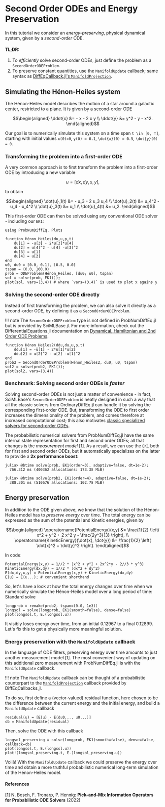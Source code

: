 # Second Order ODEs and Energy Preservation
In this tutorial we consider an _energy-preserving_, physical dynamical system, given by a _second-order_ ODE.


#### TL;DR:
1. To _efficiently_ solve second-order ODEs, just define the problem as a `SecondOrderODEProblem`.
2. To preserve constant quantities, use the `ManifoldUpdate` callback; same syntax as
   [DiffEqCallback.jl's `ManifoldProjection`](https://diffeq.sciml.ai/stable/features/callback_library/#Manifold-Conservation-and-Projection).


## Simulating the Hénon-Heiles system
The Hénon-Heiles model describes the motion of a star around a galactic center, restricted to a plane.
It is given by a second-order ODE
```math
\begin{aligned}
\ddot{x} &= - x - 2 x y \\
\ddot{y} &= y^2 - y - x^2.
\end{aligned}
```
Our goal is to numerically simulate this system on a time span
``t \in [0, T]``, starting with initial values
``x(0)=0``, ``y(0) = 0.1``, ``\dot{x}(0) = 0.5``, ``\dot{y}(0) = 0``.


### Transforming the problem into a first-order ODE
A very common approach is to first transform the problem into a first-order ODE by introducing a new variable
```math
u = [dx,dy,x,y],
```
to obtain
```math
\begin{aligned}
\dot{u}_1(t) &= - u_3 - 2 u_3 u_4 \\
\dot{u}_2(t) &= u_4^2 - u_4 - u_4^2 \\
\dot{u}_3(t) &= u_1 \\
\dot{u}_4(t) &= u_2.
\end{aligned}
```

This first-order ODE can then be solved using any conventional ODE solver - including our `EK1`:

```@example 2
using ProbNumDiffEq, Plots

function Hénon_Heiles(du,u,p,t)
    du[1] = -u[3] - 2*u[3]*u[4]
    du[2] = u[4]^2 - u[4] -u[3]^2
    du[3] = u[1]
    du[4] = u[2]
end
u0, du0 = [0.0, 0.1], [0.5, 0.0]
tspan = (0.0, 100.0)
prob = ODEProblem(Hénon_Heiles, [du0; u0], tspan)
sol = solve(prob, EK1());
plot(sol, vars=(3,4)) # where `vars=(3,4)` is used to plot x agains y
```

### Solving the second-order ODE directly
Instead of first transforming the problem, we can also solve it directly as a second-order ODE, by defining it as a `SecondOrderODEProblem`.

!!! note
    The `SecondOrderODEProblem` type is not defined in ProbNumDiffEq.jl but is provided by SciMLBase.jl.
    For more information, check out the DifferentialEquations.jl documentation on [Dynamical, Hamiltonian and 2nd Order ODE Problems](https://diffeq.sciml.ai/stable/types/dynamical_types/).

```@example 2
function Hénon_Heiles2(ddu,du,u,p,t)
    ddu[1] = -u[1] - 2*u[1]*u[2]
    ddu[2] = u[2]^2 - u[2] -u[1]^2
end
prob2 = SecondOrderODEProblem(Hénon_Heiles2, du0, u0, tspan)
sol2 = solve(prob2, EK1());
plot(sol2, vars=(3,4))
```

### Benchmark: Solving second order ODEs is _faster_
Solving second-order ODEs is not just a matter of convenience - in fact, SciMLBase's `SecondOrderODEProblem` is neatly designed in such a way that all the classic solvers from OrdinaryDiffEq.jl can handle it by solving the corresponding first-order ODE.
But, transforming the ODE to first order increases the dimensionality of the problem, and comes therefore at increased computational cost; this also motivates [classic specialized solvers for second-order ODEs](https://diffeq.sciml.ai/stable/solvers/dynamical_solve/).

The probabilistic numerical solvers from ProbNumDiffEq.jl have the same internal state representation for first and second order ODEs; all that changes is the _measurement model_ [1].
As a result, we can use the `EK1` both for first and second order ODEs, but it automatically specializes on the latter to provide a __2x performance boost__:
```
julia> @btime solve(prob, EK1(order=3), adaptive=false, dt=1e-2);
  766.312 ms (400362 allocations: 173.38 MiB)

julia> @btime solve(prob2, EK1(order=4), adaptive=false, dt=1e-2);
  388.301 ms (510676 allocations: 102.78 MiB)
```


## Energy preservation
In addition to the ODE given above, we know that the solution of the Hénon-Heiles model has to _preserve energy_ over time.
The total energy can be expressed as the sum of the potential and kinetic energies, given by
```math
\begin{aligned}
\operatorname{PotentialEnergy}(x,y) &= \frac{1}{2} \left( x^2 + y^2 + 2 x^2 y - \frac{2y^3}{3} \right), \\
\operatorname{KineticEnergy}(\dot{x}, \dot{y}) &= \frac{1}{2} \left( \dot{x}^2 + \dot{y}^2 \right).
\end{aligned}
```

In code:
```@example 2
PotentialEnergy(x,y) = 1//2 * (x^2 + y^2 + 2x^2*y - 2//3 * y^3)
KineticEnergy(dx,dy) = 1//2 * (dx^2 + dy^2)
E(dx,dy,x,y) = PotentialEnergy(x,y) + KineticEnergy(dx,dy)
E(u) = E(u...); # convenient shorthand
```

So, let's have a look at how the total energy changes over time when we numerically simulate the Hénon-Heiles model over a long period of time:
Standard solve
```@example 2
longprob = remake(prob2, tspan=(0.0, 1e3))
longsol = solve(longprob, EK1(smooth=false), dense=false)
plot(longsol.t, E.(longsol.u))
```
It visibly loses energy over time, from an initial 0.12967 to a final 0.12899.
Let's fix this to get a physically more meaningful solution.

### Energy preservation with the `ManifoldUpdate` callback
In the language of ODE filters, preserving energy over time amounts to just another measurement model [1].
The most convenient way of updating on this additional zero measurement with ProbNumDiffEq.jl is with the `ManifoldUpdate` callback.

!!! note
    The `ManifoldUpdate` callback can be thought of a probabilistic counterpart to the [`ManifoldProjection`](https://diffeq.sciml.ai/stable/features/callback_library/#Manifold-Conservation-and-Projection) callback provided by DiffEqCallbacks.jl.

To do so, first define a (vector-valued) residual function, here chosen to be the difference between the current energy and the initial energy, and build a `ManifoldUpdate` callback
```@example 2
residual(u) = [E(u) - E(du0..., u0...)]
cb = ManifoldUpdate(residual)
```

Then, solve the ODE with this callback
```@example 2
longsol_preserving = solve(longprob, EK1(smooth=false), dense=false, callback=cb)
plot(longsol.t, E.(longsol.u))
plot!(longsol_preserving.t, E.(longsol_preserving.u))
```

Voilà! With the `ManifoldUpdate` callback we could preserve the energy over time and obtain a more truthful probabilistic numerical long-term simulation of the Hénon-Heiles model.


#### References
[1] N. Bosch, F. Tronarp, P. Hennig: **Pick-and-Mix Information Operators for Probabilistic ODE Solvers** (2022)
